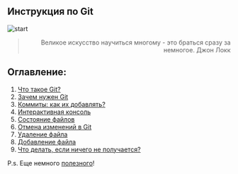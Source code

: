 ## Инструкция по Git

![start](./photo/logo1.jpg)

> <div style="text-align: right"> Великое искусство научиться многому - это браться сразу за немногое. Джон Локк

## Оглавление:

1. [Что такое Git?](./whatgit.md)
2. [Зачем нужен Git](./whygit.md)
3. [Коммиты: как их добавлять?](./commits.md)
4. [Интерактивная консоль](./interractive.md)
5. [Состояние файлов](./statfile.md)
6. [Отмена изменений в Git](./reset.md)
7. [Удаление файла](./delfile.md)
8. [Добавление файла](./addfile.md)
9. [Что делать, если ничего не получается?](./help.md)

P.s. Еще немного [полезного](./ps.md)!